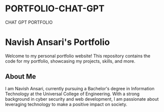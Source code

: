 # PORTFOLIO-CHAT-GPT
CHAT GPT PORTFOLIO
# Navish Ansari's Portfolio

Welcome to my personal portfolio website! This repository contains the code for my portfolio, showcasing my projects, skills, and more.

## About Me
I am Navish Ansari, currently pursuing a Bachelor's degree in Information Technology at the Universal College of Engineering. With a strong background in cyber security and web development, I am passionate about leveraging technology to make a positive impact on society.
